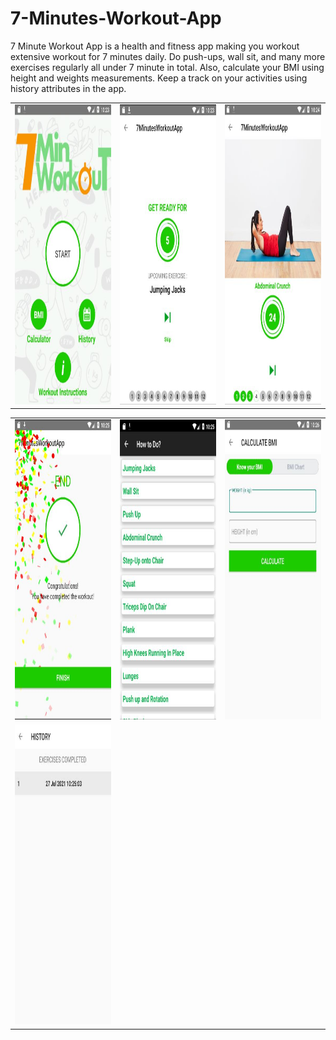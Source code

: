 # 7-Minutes-Workout-App
7 Minute Workout App is a health and fitness app making you workout extensive workout for 7 minutes daily. Do push-ups,  wall sit, and many more exercises regularly all under 7 minute in total. Also, calculate your BMI using height and weights measurements. Keep a track on your activities using history attributes in the app. 

<table>
  <tr>
    <td><img src="https://github.com/Dhananjai543/7-Minutes-Workout-App/blob/master/screenshots/ss1.JPG" width=270 height=480></td>
    <td><img src="https://github.com/Dhananjai543/7-Minutes-Workout-App/blob/master/screenshots/ss2.JPG" width=270 height=480></td>
    <td><img src="https://github.com/Dhananjai543/7-Minutes-Workout-App/blob/master/screenshots/ss3.JPG" width=270 height=480></td>
  </tr>
 </table>
 <table>
  <tr>
    <td><img src="https://github.com/Dhananjai543/7-Minutes-Workout-App/blob/master/screenshots/ss4.JPG" width=270 height=480></td>
    <td><img src="https://github.com/Dhananjai543/7-Minutes-Workout-App/blob/master/screenshots/ss5.JPG" width=270 height=480></td>
    <td><img src="https://github.com/Dhananjai543/7-Minutes-Workout-App/blob/master/screenshots/ss6.JPG" width=270 height=480></td>
  </tr>
  <tr>
    <td><img src="https://github.com/Dhananjai543/7-Minutes-Workout-App/blob/master/screenshots/ss7.JPG" width=270 height=480></td>
  </tr>
 </table>
